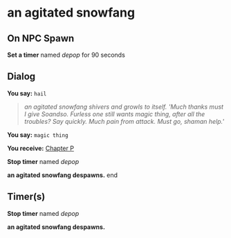 # an agitated snowfang
## On NPC Spawn

**Set a timer** named *depop* for 90 seconds
## Dialog

**You say:** `hail`



>*an agitated snowfang shivers and growls to itself.  'Much thanks must I give Soandso.  Furless one still wants magic thing, after all the troubles?  Say quickly.  Much pain from attack.  Must go, shaman help.'*

**You say:** `magic thing`



 **You receive:**  [Chapter P](/item/30042) 


**Stop timer** named *depop*


**an agitated snowfang despawns.**
end

## Timer(s)

**Stop timer** named *depop*

**an agitated snowfang despawns.**